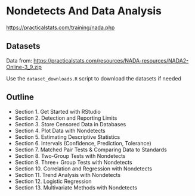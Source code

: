 # Nondetects And Data Analysis

https://practicalstats.com/training/nada.php

## Datasets
Data from: https://practicalstats.com/resources/NADA-resources/NADA2-Online-3_9.zip

Use the `dataset_downloads.R` script to download the datasets if needed

## Outline
* Section 1. Get Started with RStudio
* Section 2. Detection and Reporting Limits
* Section 3. Store Censored Data in Databases
* Section 4. Plot Data with Nondetects
* Section 5. Estimating Descriptive Statistics
* Section 6. Intervals (Confidence, Prediction, Tolerance)
* Section 7. Matched Pair Tests & Comparing Data to Standards
* Section 8. Two-Group Tests with Nondetects
* Section 9. Three+ Group Tests with Nondetects
* Section 10. Correlation and Regression with Nondetects
* Section 11. Trend Analysis with Nondetects
* Section 12. Logistic Regression
* Section 13. Multivariate Methods with Nondetects
